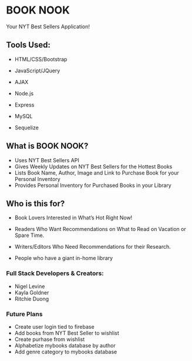 # BOOK NOOK

Your NYT Best Sellers Application!

## Tools Used:

* HTML/CSS/Bootstrap

* JavaScript/JQuery

* AJAX

* Node.js

* Express

* MySQL

* Sequelize

## What is BOOK NOOK?
* Uses NYT Best Sellers API
* Gives Weekly Updates on NYT Best Sellers for the Hottest Books 
* Lists Book Name, Author, Image and Link to Purchase Book for your Personal Inventory
* Provides Personal Inventory for Purchased Books in your Library

## Who is this for?
* Book Lovers Interested in What’s Hot Right Now!

* Readers Who Want Recommendations on What to Read on Vacation or Spare Time.

* Writers/Editors Who Need Recommendations for their Research.

* People who have a giant in-home library 


### Full Stack Developers & Creators:

* Nigel Levine
* Kayla Goldner
* Ritchie Duong

### Future Plans 
* Create user login tied to firebase 
* Add books from NYT Best Seller to wishlist 
* Create purhase from wishlist 
* Alphabetize mybooks database by author 
* Add genre category to mybooks database 

